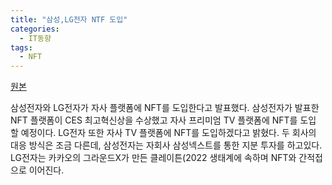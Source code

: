 ```yaml
---
title: "삼성,LG전자 NTF 도입"
categories:
  - IT동향
tags:
  - NFT
---
```


[원본](https://www.bloter.net/newsView/blt202201040138)

삼성전자와 LG전자가 자사 플랫폼에 NFT를 도입한다고 발표했다.
삼성전자가 발표한 NFT 플랫폼이 CES 최고혁신상을 수상했고 자사 프리미엄 TV 플랫폼에 NFT를 도입 할 예정이다.
LG전자 또한 자사 TV 플랫폼에 NFT를 도입하겠다고 밝혔다. 
두 회사의 대응 방식은 조금 다른데, 삼성전자는 자회사 삼성넥스트를 통한 지분 투자를 하고있다.
LG전자는 카카오의 그라운드X가 만든 클레이튼(2022 생태계에 속하며 NFT와 간적접으로 이어진다.
